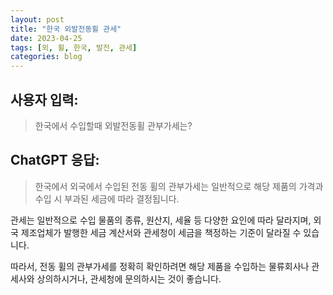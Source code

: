 ```yaml
---
layout: post
title: "한국 외발전동휠 관세"
date: 2023-04-25
tags: [외, 휠, 한국, 발전, 관세]
categories: blog
---
```


## 사용자 입력:
> 한국에서 수입할때 외발전동휠 관부가세는?

## ChatGPT 응답:
> 한국에서 외국에서 수입된 전동 휠의 관부가세는 일반적으로 해당 제품의 가격과 수입 시 부과된 세금에 따라 결정됩니다.

관세는 일반적으로 수입 물품의 종류, 원산지, 세율 등 다양한 요인에 따라 달라지며, 외국 제조업체가 발행한 세금 계산서와 관세청이 세금을 책정하는 기준이 달라질 수 있습니다.

따라서, 전동 휠의 관부가세를 정확히 확인하려면 해당 제품을 수입하는 물류회사나 관세사와 상의하시거나, 관세청에 문의하시는 것이 좋습니다.

